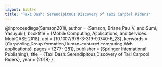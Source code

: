```yaml
---
layout: bibtex
title: "Taxi Dash: Serendipitous Discovery of Taxi Carpool Riders"
---
```


@inproceedings{Samson2018,
    author = {Samson, Briane Paul V. and Sumi, Yasuyuki},
    booktitle = {Mobile Computing, Applications, and Services. MobiCASE 2018},
    doi = {10.1007/978-3-319-90740-6_23},
    keywords = {Carpooling,Group formation,Human-centered computing,Web applications},
    pages = {277--281},
    publisher = {Springer International Publishing},
    title = {Taxi Dash: Serendipitous Discovery of Taxi Carpool Riders},
    year = {2018}
}
